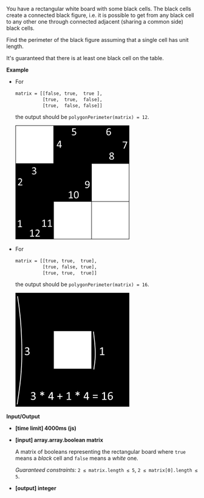 ﻿You have a rectangular white board with some black cells. The black cells create a connected black figure, i.e. it is possible to get from any black cell to any other one through connected adjacent (sharing a common side) black cells.

Find the perimeter of the black figure assuming that a single cell has unit length.

It's guaranteed that there is at least one black cell on the table.

**Example**

*   For

    ```
    matrix = [[false, true,  true ],
              [true,  true,  false],
              [true,  false, false]]

    ```

    the output should be
    `polygonPerimeter(matrix) = 12`.

    ![](images/example1.png)

*   For

    ```
    matrix = [[true, true,  true],
              [true, false, true],
              [true, true,  true]]

    ```

    the output should be
    `polygonPerimeter(matrix) = 16`.

    ![](images/example2.png)

**Input/Output**

*   **[time limit] 4000ms (js)**

*   **[input] array.array.boolean matrix**

    A matrix of booleans representing the rectangular board where `true` means a _black_ cell and `false` means a _white_ one.

    _Guaranteed constraints:_
    `2 ≤ matrix.length ≤ 5`,
    `2 ≤ matrix[0].length ≤ 5`.

*   **[output] integer**
